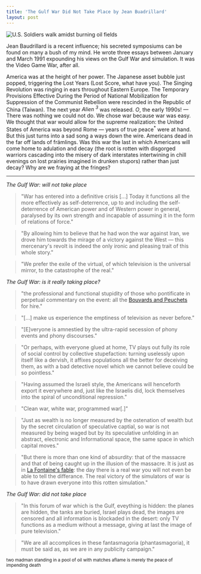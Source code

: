 ```yaml
---
title: 'The Gulf War Did Not Take Place by Jean Buadrillard'
layout: post
---
```


![U.S. Soldiers walk amidst burning oil fields](/static/gulf_war.jpg)

Jean Baudrillard is a recent influence; his secreted symposiums can be found on many a bush of my mind. He wrote three essays between January and March 1991 expounding his views on the Gulf War and simulation. It was the Video Game War, after all. 

America was at the height of her power. The Japanese asset bubble just popped, triggering the Lost Years (Lost Score, what have you). The Singing Revolution was ringing in ears throughout Eastern Europe. The Temporary Provisions Effective During the Period of National Mobilization for Suppression of the Communist Rebellion were rescinded in the Republic of China (Taiwan). The next year *Alien <sup>3</sup>* was released. *O*, the early 1990s! <span>&#8212;</span> There was nothing we could not do. We chose war because war was easy. We thought that war would allow for the supreme realization: the United States of America was beyond Rome <span>&#8212;</span> years of true peace<sup>*</sup> were at hand. But this just turns into a sad song a ways down the wire. Americans dead in the far off lands of främlings. Was this war the last in which Americans will come home to adulation and decay (the root is rotten with disgorged warriors cascading into the misery of dark interstates intertwining in chill evenings on lost prairies imagined in drunken stupors) rather than just decay? Why are we fraying at the fringes? 

<hr>

*The Gulf War: will not take place*

> "War has entered into a definitive crisis [...] Today it functions all the more effectively as self-deterrence, up to and including the self-deterrence of American power and of Western power in general, paralysed by its own strength and incapable of assuming it in the form of relations of force."

> "By allowing him to believe that he had won the war against Iran, we drove him towards the mirage of a victory against the West <span>&mdash;</span> this mercenary's revolt is indeed the only ironic and pleasing trait of this whole story."

> "We prefer the exile of the virtual, of which television is the universal mirror, to the catastrophe of the real." 

*The Gulf War: is it really taking place?*

> "the professional and functional stupidity of those who pontificate in perpetual commentary on the event: all the [Bouvards and Peuchets](https://en.wikipedia.org/wiki/Bouvard_et_P%C3%A9cuchet) for hire."

> "[...] make us experience the emptiness of television as never before."

> "[E]veryone is amnestied by the ultra-rapid secession of phony events and phony discourses."

> "Or perhaps, with everyone glued at home, TV plays out fully its role of social control by collective stupefaction: turning uselessly upon itself like a dervish, it affixes populations all the better for deceiving them, as with a bad detective novel which we cannot believe could be so pointless."

> "Having assumed the Israeli style, the Americans will henceforth export it everywhere and, just like the Israelis did, lock themselves into the spiral of unconditional repression."

> "Clean war, white war, programmed war[.]"

> "Just as wealth is no longer measured by the ostenation of wealth but by the secret circulation of speculative captial, so war is not measured by being waged but by its speculative unfolding in an abstract, electronic and Informational space, the same space in which capital moves."

> "But there is more than one kind of absurdity: that of the massacre and that of being caught up in the illusion of the massacre. It is just as in [La Fontaine's fable](https://en.wikipedia.org/wiki/La_Fontaine%27s_Fables): the day there is a real war you will not even be able to tell the differance. The real victory of the simulators of war is to have drawn everyone into this rotten simulation."

*The Gulf War: did not take place*

> "In this forum of war which is the Gulf, eveything is hidden: the planes are hidden, the tanks are buried, Israel plays dead, the images are censored and all information is blockaded in the desert: only TV functions as a medium without a message, giving at last the image of pure television." 

> "We are all accomplices in these fantasmagoria (phantasmagoria), it must be said as, as we are in any publicity campaign."

<sup>two madman standing in a pool of oil with matches aflame is merely the peace of impending death</sup>
